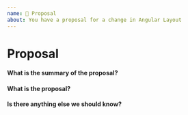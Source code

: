 ```yaml
---
name: 🤔 Proposal
about: You have a proposal for a change in Angular Layout
---
```

# Proposal

#### What is the summary of the proposal?


#### What is the proposal?


#### Is there anything else we should know?

